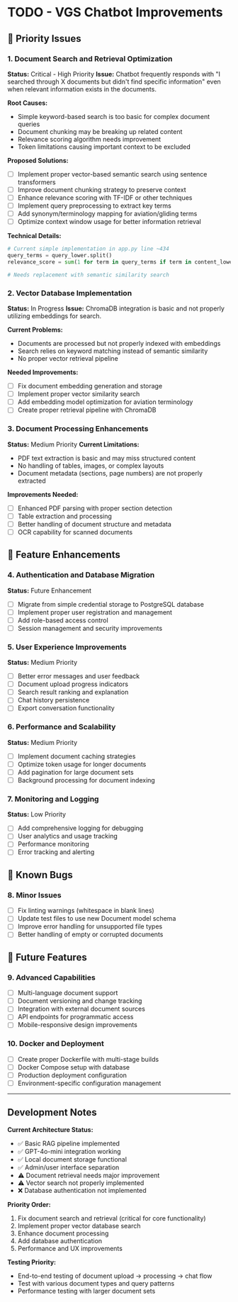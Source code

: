 # TODO - VGS Chatbot Improvements

## 🚨 Priority Issues

### 1. Document Search and Retrieval Optimization

**Status:** Critical - High Priority
**Issue:** Chatbot frequently responds with "I searched through X documents but didn't find specific information" even when relevant information exists in the documents.

**Root Causes:**

- Simple keyword-based search is too basic for complex document queries
- Document chunking may be breaking up related content
- Relevance scoring algorithm needs improvement
- Token limitations causing important context to be excluded

**Proposed Solutions:**

- [ ] Implement proper vector-based semantic search using sentence transformers
- [ ] Improve document chunking strategy to preserve context
- [ ] Enhance relevance scoring with TF-IDF or other techniques
- [ ] Implement query preprocessing to extract key terms
- [ ] Add synonym/terminology mapping for aviation/gliding terms
- [ ] Optimize context window usage for better information retrieval

**Technical Details:**
```python
# Current simple implementation in app.py line ~434
query_terms = query_lower.split()
relevance_score = sum(1 for term in query_terms if term in content_lower)

# Needs replacement with semantic similarity search
```

### 2. Vector Database Implementation
**Status:** In Progress
**Issue:** ChromaDB integration is basic and not properly utilizing embeddings for search.

**Current Problems:**
- Documents are processed but not properly indexed with embeddings
- Search relies on keyword matching instead of semantic similarity
- No proper vector retrieval pipeline

**Needed Improvements:**
- [ ] Fix document embedding generation and storage
- [ ] Implement proper vector similarity search
- [ ] Add embedding model optimization for aviation terminology
- [ ] Create proper retrieval pipeline with ChromaDB

### 3. Document Processing Enhancements
**Status:** Medium Priority
**Current Limitations:**
- PDF text extraction is basic and may miss structured content
- No handling of tables, images, or complex layouts
- Document metadata (sections, page numbers) are not properly extracted

**Improvements Needed:**
- [ ] Enhanced PDF parsing with proper section detection
- [ ] Table extraction and processing
- [ ] Better handling of document structure and metadata
- [ ] OCR capability for scanned documents

## 🔄 Feature Enhancements

### 4. Authentication and Database Migration
**Status:** Future Enhancement
- [ ] Migrate from simple credential storage to PostgreSQL database
- [ ] Implement proper user registration and management
- [ ] Add role-based access control
- [ ] Session management and security improvements

### 5. User Experience Improvements
**Status:** Medium Priority
- [ ] Better error messages and user feedback
- [ ] Document upload progress indicators
- [ ] Search result ranking and explanation
- [ ] Chat history persistence
- [ ] Export conversation functionality

### 6. Performance and Scalability
**Status:** Medium Priority
- [ ] Implement document caching strategies
- [ ] Optimize token usage for longer documents
- [ ] Add pagination for large document sets
- [ ] Background processing for document indexing

### 7. Monitoring and Logging
**Status:** Low Priority
- [ ] Add comprehensive logging for debugging
- [ ] User analytics and usage tracking
- [ ] Performance monitoring
- [ ] Error tracking and alerting

## 🐛 Known Bugs

### 8. Minor Issues
- [ ] Fix linting warnings (whitespace in blank lines)
- [ ] Update test files to use new Document model schema
- [ ] Improve error handling for unsupported file types
- [ ] Better handling of empty or corrupted documents

## 🚀 Future Features

### 9. Advanced Capabilities
- [ ] Multi-language document support
- [ ] Document versioning and change tracking
- [ ] Integration with external document sources
- [ ] API endpoints for programmatic access
- [ ] Mobile-responsive design improvements

### 10. Docker and Deployment
- [ ] Create proper Dockerfile with multi-stage builds
- [ ] Docker Compose setup with database
- [ ] Production deployment configuration
- [ ] Environment-specific configuration management

---

## Development Notes

**Current Architecture Status:**
- ✅ Basic RAG pipeline implemented
- ✅ GPT-4o-mini integration working
- ✅ Local document storage functional
- ✅ Admin/user interface separation
- ⚠️ Document retrieval needs major improvement
- ⚠️ Vector search not properly implemented
- ❌ Database authentication not implemented

**Priority Order:**
1. Fix document search and retrieval (critical for core functionality)
2. Implement proper vector database search
3. Enhance document processing
4. Add database authentication
5. Performance and UX improvements

**Testing Priority:**
- End-to-end testing of document upload → processing → chat flow
- Test with various document types and query patterns
- Performance testing with larger document sets